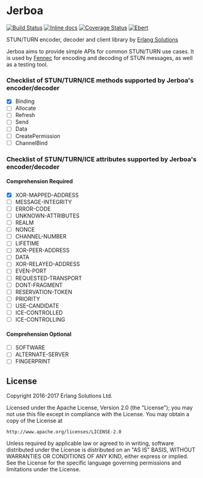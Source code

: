 # Jerboa

[![Build Status](https://travis-ci.org/esl/jerboa.svg?branch=travis-ci-integration)](https://travis-ci.org/esl/jerboa)
[![Inline docs](http://inch-ci.org/github/esl/jerboa.svg?branch=master)](http://inch-ci.org/github/esl/jerboa)
[![Coverage Status](https://coveralls.io/repos/github/esl/jerboa/badge.svg?branch=master)](https://coveralls.io/github/esl/jerboa?branch=master)
[![Ebert](https://ebertapp.io/github/esl/jerboa.svg)](https://ebertapp.io/github/esl/jerboa)


STUN/TURN encoder, decoder and client library by [Erlang Solutions](https://www.erlang-solutions.com)

Jerboa aims to provide simple APIs for common STUN/TURN use cases. It is used by [Fennec](https://github.com/esl/fennec)
for encoding and decoding of STUN messages, as well as a testing tool.


### Checklist of STUN/TURN/ICE methods supported by Jerboa's encoder/decoder

- [x] Binding
- [ ] Allocate
- [ ] Refresh
- [ ] Send
- [ ] Data
- [ ] CreatePermission
- [ ] ChannelBind

### Checklist of STUN/TURN/ICE attributes supported by Jerboa's encoder/decoder

#### Comprehension Required

- [x] XOR-MAPPED-ADDRESS
- [ ] MESSAGE-INTEGRITY
- [ ] ERROR-CODE
- [ ] UNKNOWN-ATTRIBUTES
- [ ] REALM
- [ ] NONCE
- [ ] CHANNEL-NUMBER
- [ ] LIFETIME
- [ ] XOR-PEER-ADDRESS
- [ ] DATA
- [ ] XOR-RELAYED-ADDRESS
- [ ] EVEN-PORT
- [ ] REQUESTED-TRANSPORT
- [ ] DONT-FRAGMENT
- [ ] RESERVATION-TOKEN
- [ ] PRIORITY
- [ ] USE-CANDIDATE
- [ ] ICE-CONTROLLED
- [ ] ICE-CONTROLLING

#### Comprehension Optional

- [ ] SOFTWARE
- [ ] ALTERNATE-SERVER
- [ ] FINGERPRINT

## License

Copyright 2016-2017 Erlang Solutions Ltd.

Licensed under the Apache License, Version 2.0 (the "License");
you may not use this file except in compliance with the License.
You may obtain a copy of the License at

    http://www.apache.org/licenses/LICENSE-2.0

Unless required by applicable law or agreed to in writing, software
distributed under the License is distributed on an "AS IS" BASIS,
WITHOUT WARRANTIES OR CONDITIONS OF ANY KIND, either express or implied.
See the License for the specific language governing permissions and
limitations under the License.
